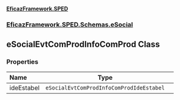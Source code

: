 #### [EficazFramework.SPED](EficazFrameworkSPED.md 'EficazFramework SPED')
### [EficazFramework.SPED.Schemas.eSocial](EficazFramework.SPED.Schemas.eSocial.md 'EficazFramework.SPED.Schemas.eSocial')

## eSocialEvtComProdInfoComProd Class
### Properties

| Name | Type | |
| :--- | :---: | :--- |
| ideEstabel | `eSocialEvtComProdInfoComProdIdeEstabel` |  |
